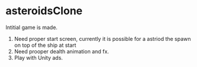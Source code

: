 # asteroidsClone

Intitial game is made.
1. Need proper start screen, currently it is possible for a astriod the spawn on top of the ship at start
2. Need prooper dealth animation and fx.
3. Play with Unity ads.
